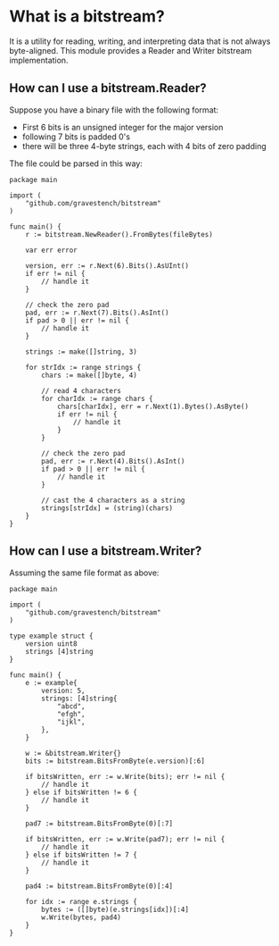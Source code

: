 # What is a bitstream?

It is a utility for reading, writing, and interpreting data that is not always byte-aligned. This module provides a
Reader and Writer bitstream implementation.

## How can I use a bitstream.Reader?

Suppose you have a binary file with the following format:

* First 6 bits is an unsigned integer for the major version
* following 7 bits is padded 0's
* there will be three 4-byte strings, each with 4 bits of zero padding

The file could be parsed in this way:

```golang
package main

import (
	"github.com/gravestench/bitstream"
)

func main() {
	r := bitstream.NewReader().FromBytes(fileBytes)

	var err error

	version, err := r.Next(6).Bits().AsUInt()
	if err != nil {
		// handle it
	}

	// check the zero pad
	pad, err := r.Next(7).Bits().AsInt()
	if pad > 0 || err != nil {
		// handle it
	}

	strings := make([]string, 3)

	for strIdx := range strings {
		chars := make([]byte, 4)

		// read 4 characters
		for charIdx := range chars {
			chars[charIdx], err = r.Next(1).Bytes().AsByte()
			if err != nil {
				// handle it
			}
		}

		// check the zero pad
		pad, err := r.Next(4).Bits().AsInt()
		if pad > 0 || err != nil {
			// handle it
		}

		// cast the 4 characters as a string
		strings[strIdx] = (string)(chars)
	}
}
```

## How can I use a bitstream.Writer?

Assuming the same file format as above:

```golang
package main

import (
	"github.com/gravestench/bitstream"
)

type example struct {
	version uint8
	strings [4]string
}

func main() {
	e := example{
		version: 5,
		strings: [4]string{
			"abcd",
			"efgh",
			"ijkl",
		},
	}

	w := &bitstream.Writer{}
	bits := bitstream.BitsFromByte(e.version)[:6]

	if bitsWritten, err := w.Write(bits); err != nil {
		// handle it
	} else if bitsWritten != 6 {
		// handle it
	}

	pad7 := bitstream.BitsFromByte(0)[:7]

	if bitsWritten, err := w.Write(pad7); err != nil {
		// handle it
	} else if bitsWritten != 7 {
		// handle it
	}

	pad4 := bitstream.BitsFromByte(0)[:4]

	for idx := range e.strings {
		bytes := ([]byte)(e.strings[idx])[:4]
		w.Write(bytes, pad4)
	}
}
```